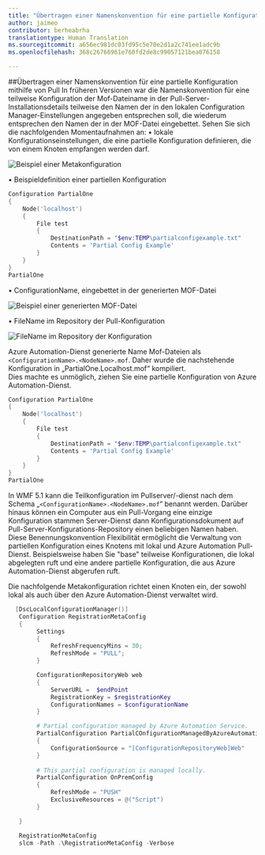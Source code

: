 ```yaml
---
title: "Übertragen einer Namenskonvention für eine partielle Konfiguration mithilfe von Pull"
author: jaimeo
contributor: berheabrha
translationtype: Human Translation
ms.sourcegitcommit: a656ec981dc03fd95c5e70e2d1a2c741ee1adc9b
ms.openlocfilehash: 368c26766961e760fd2de8c99057121bea076158

---
```


##Übertragen einer Namenskonvention für eine partielle Konfiguration mithilfe von Pull
In früheren Versionen war die Namenskonvention für eine teilweise Konfiguration der Mof-Dateiname in der Pull-Server-Installationsdetails teilweise den Namen der in den lokalen Configuration Manager-Einstellungen angegeben entsprechen soll, die wiederum entsprechen den Namen der in der MOF-Datei eingebettet. Sehen Sie sich die nachfolgenden Momentaufnahmen an: •   lokale Konfigurationseinstellungen, die eine partielle Konfiguration definieren, die von einem Knoten empfangen werden darf.

![Beispiel einer Metakonfiguration](../../images/MetaConfigPartialOne.png)

•   Beispieldefinition einer partiellen Konfiguration 

```Powershell
Configuration PartialOne
{
    Node('localhost')
    {
        File test 
        {
            DestinationPath = "$env:TEMP\partialconfigexample.txt"
            Contents = 'Partial Config Example'
        }
    }
}
PartialOne
```

•   ConfigurationName, eingebettet in der generierten MOF-Datei

![Beispiel einer generierten MOF-Datei](../../images/PartialGeneratedMof.png)

•   FileName im Repository der Pull-Konfiguration 

![FileName im Repository der Konfiguration](../../images/PartialInConfigRepository.png)

Azure Automation-Dienst generierte Name Mof-Dateien als ``<ConfigurationName>.<NodeName>.mof``. Daher wurde die nachstehende Konfiguration in „PartialOne.Localhost.mof“ kompiliert.  
Dies machte es unmöglich, ziehen Sie eine partielle Konfiguration von Azure Automation-Dienst.

```Powershell
Configuration PartialOne
{
    Node('localhost')
    {
        File test 
        {
            DestinationPath = "$env:TEMP\partialconfigexample.txt"
            Contents = 'Partial Config Example'
        }
    }
}
PartialOne
```

In WMF 5.1 kann die Teilkonfiguration im Pullserver/-dienst nach dem Schema „``<ConfigurationName>.<NodeName>.mof``“ benannt werden. Darüber hinaus können ein Computer aus ein Pull-Vorgang eine einzige Konfiguration stammen Server-Dienst dann Konfigurationsdokument auf Pull-Server-Konfigurations-Repository einen beliebigen Namen haben. Diese Benennungskonvention Flexibilität ermöglicht die Verwaltung von partiellen Konfiguration eines Knotens mit lokal und Azure Automation Pull-Dienst. Beispielsweise haben Sie "base" teilweise Konfigurationen, die lokal abgelegten ruft und eine andere partielle Konfiguration, die aus Azure Automation-Dienst abgerufen ruft.

Die nachfolgende Metakonfiguration richtet einen Knoten ein, der sowohl lokal als auch über den Azure Automation-Dienst verwaltet wird.

```Powershell
  [DscLocalConfigurationManager()]
   Configuration RegistrationMetaConfig
   {
        Settings
        {
            RefreshFrequencyMins = 30;
            RefreshMode = "PULL";            
        }

        ConfigurationRepositoryWeb web
        {
            ServerURL =  $endPoint
            RegistrationKey = $registrationKey
            ConfigurationNames = $configurationName
        }

        # Partial configuration managed by Azure Automation Service.
        PartialConfiguration PartialCOnfigurationManagedByAzureAutomation
        {
            ConfigurationSource = "[ConfigurationRepositoryWeb]Web"   
        }
    
        # This partial configuration is managed locally.
        PartialConfiguration OnPremConfig
        {
            RefreshMode = "PUSH"
            ExclusiveResources = @("Script")
        }

   }

   RegistrationMetaConfig
   slcm -Path .\RegistrationMetaConfig -Verbose
 ```





<!--HONumber=Oct16_HO1-->


